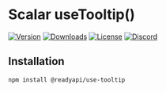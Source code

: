 # Scalar useTooltip()

[![Version](https://img.shields.io/npm/v/%40scalar/use-tooltip)](https://www.npmjs.com/package/@readyapi/use-tooltip)
[![Downloads](https://img.shields.io/npm/dm/%40scalar/use-tooltip)](https://www.npmjs.com/package/@readyapi/use-tooltip)
[![License](https://img.shields.io/npm/l/%40scalar%2Fuse-tooltip)](https://www.npmjs.com/package/@readyapi/use-tooltip)
[![Discord](https://img.shields.io/discord/1135330207960678410?style=flat&color=5865F2)](https://discord.gg/8HeZcRGPFS)

## Installation

```bash
npm install @readyapi/use-tooltip
```
